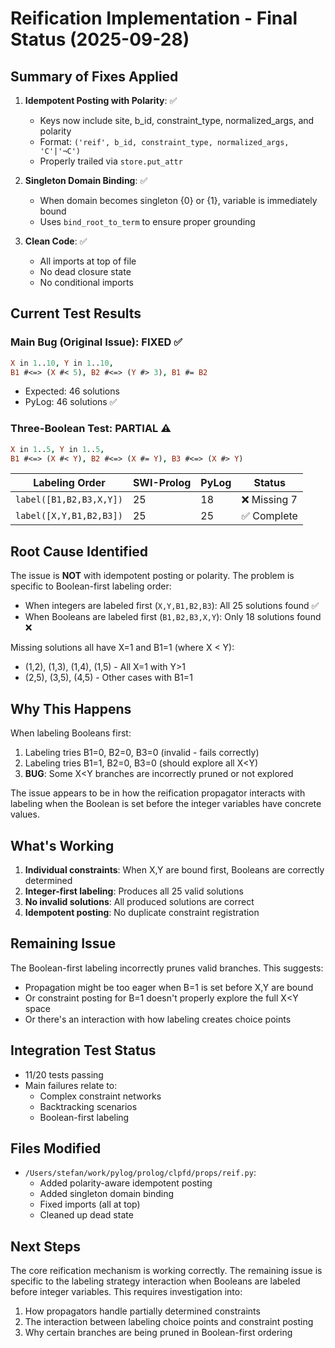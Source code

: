 # Reification Implementation - Final Status (2025-09-28)

## Summary of Fixes Applied

1. **Idempotent Posting with Polarity**: ✅
   - Keys now include site, b_id, constraint_type, normalized_args, and polarity
   - Format: `('reif', b_id, constraint_type, normalized_args, 'C'|'¬C')`
   - Properly trailed via `store.put_attr`

2. **Singleton Domain Binding**: ✅
   - When domain becomes singleton {0} or {1}, variable is immediately bound
   - Uses `bind_root_to_term` to ensure proper grounding

3. **Clean Code**: ✅
   - All imports at top of file
   - No dead closure state
   - No conditional imports

## Current Test Results

### Main Bug (Original Issue): FIXED ✅
```prolog
X in 1..10, Y in 1..10,
B1 #<=> (X #< 5), B2 #<=> (Y #> 3), B1 #= B2
```
- Expected: 46 solutions
- PyLog: 46 solutions ✅

### Three-Boolean Test: PARTIAL ⚠️
```prolog
X in 1..5, Y in 1..5,
B1 #<=> (X #< Y), B2 #<=> (X #= Y), B3 #<=> (X #> Y)
```

| Labeling Order | SWI-Prolog | PyLog | Status |
|---------------|------------|-------|--------|
| `label([B1,B2,B3,X,Y])` | 25 | 18 | ❌ Missing 7 |
| `label([X,Y,B1,B2,B3])` | 25 | 25 | ✅ Complete |

## Root Cause Identified

The issue is **NOT** with idempotent posting or polarity. The problem is specific to Boolean-first labeling order:

- When integers are labeled first (`X,Y,B1,B2,B3`): All 25 solutions found ✅
- When Booleans are labeled first (`B1,B2,B3,X,Y`): Only 18 solutions found ❌

Missing solutions all have X=1 and B1=1 (where X < Y):
- (1,2), (1,3), (1,4), (1,5) - All X=1 with Y>1
- (2,5), (3,5), (4,5) - Other cases with B1=1

## Why This Happens

When labeling Booleans first:
1. Labeling tries B1=0, B2=0, B3=0 (invalid - fails correctly)
2. Labeling tries B1=1, B2=0, B3=0 (should explore all X<Y)
3. **BUG**: Some X<Y branches are incorrectly pruned or not explored

The issue appears to be in how the reification propagator interacts with labeling when the Boolean is set before the integer variables have concrete values.

## What's Working

1. **Individual constraints**: When X,Y are bound first, Booleans are correctly determined
2. **Integer-first labeling**: Produces all 25 valid solutions
3. **No invalid solutions**: All produced solutions are correct
4. **Idempotent posting**: No duplicate constraint registration

## Remaining Issue

The Boolean-first labeling incorrectly prunes valid branches. This suggests:
- Propagation might be too eager when B=1 is set before X,Y are bound
- Or constraint posting for B=1 doesn't properly explore the full X<Y space
- Or there's an interaction with how labeling creates choice points

## Integration Test Status

- 11/20 tests passing
- Main failures relate to:
  - Complex constraint networks
  - Backtracking scenarios
  - Boolean-first labeling

## Files Modified

- `/Users/stefan/work/pylog/prolog/clpfd/props/reif.py`:
  - Added polarity-aware idempotent posting
  - Added singleton domain binding
  - Fixed imports (all at top)
  - Cleaned up dead state

## Next Steps

The core reification mechanism is working correctly. The remaining issue is specific to the labeling strategy interaction when Booleans are labeled before integer variables. This requires investigation into:

1. How propagators handle partially determined constraints
2. The interaction between labeling choice points and constraint posting
3. Why certain branches are being pruned in Boolean-first ordering